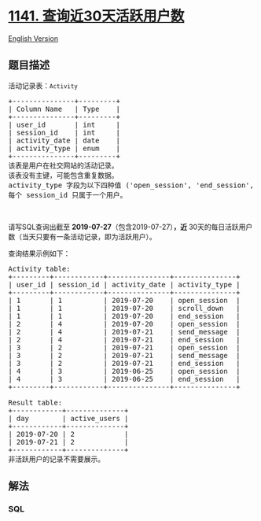 # [1141. 查询近30天活跃用户数](https://leetcode-cn.com/problems/user-activity-for-the-past-30-days-i)

[English Version](https://github.com/yanglr/leetcode-ac/blob/master/assets/1100-1199/1141.User%20Activity%20for%20the%20Past%2030%20Days%20I/README_EN.md)

## 题目描述

<!-- 这里写题目描述 -->

<p>活动记录表：<code>Activity</code></p>

<pre>+---------------+---------+
| Column Name   | Type    |
+---------------+---------+
| user_id       | int     |
| session_id    | int     |
| activity_date | date    |
| activity_type | enum    |
+---------------+---------+
该表是用户在社交网站的活动记录。
该表没有主键，可能包含重复数据。
activity_type 字段为以下四种值 (&#39;open_session&#39;, &#39;end_session&#39;, &#39;scroll_down&#39;, &#39;send_message&#39;)。
每个 session_id 只属于一个用户。
</pre>

<p>&nbsp;</p>

<p>请写SQL查询出截至&nbsp;<strong>2019-07-27</strong>（包含2019-07-27）<strong>，近&nbsp;</strong>30天的每日活跃用户数（当天只要有一条活动记录，即为活跃用户）。</p>

<p>查询结果示例如下：</p>

<pre>Activity table:
+---------+------------+---------------+---------------+
| user_id | session_id | activity_date | activity_type |
+---------+------------+---------------+---------------+
| 1       | 1          | 2019-07-20    | open_session  |
| 1       | 1          | 2019-07-20    | scroll_down   |
| 1       | 1          | 2019-07-20    | end_session   |
| 2       | 4          | 2019-07-20    | open_session  |
| 2       | 4          | 2019-07-21    | send_message  |
| 2       | 4          | 2019-07-21    | end_session   |
| 3       | 2          | 2019-07-21    | open_session  |
| 3       | 2          | 2019-07-21    | send_message  |
| 3       | 2          | 2019-07-21    | end_session   |
| 4       | 3          | 2019-06-25    | open_session  |
| 4       | 3          | 2019-06-25    | end_session   |
+---------+------------+---------------+---------------+

Result table:
+------------+--------------+ 
| day        | active_users |
+------------+--------------+ 
| 2019-07-20 | 2            |
| 2019-07-21 | 2            |
+------------+--------------+ 
非活跃用户的记录不需要展示。</pre>


## 解法

<!-- 这里可写通用的实现逻辑 -->

<!-- tabs:start -->

### **SQL**

```sql

```

<!-- tabs:end -->